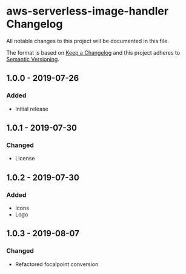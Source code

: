 # aws-serverless-image-handler Changelog

All notable changes to this project will be documented in this file.

The format is based on [Keep a Changelog](http://keepachangelog.com/) and this project adheres to [Semantic Versioning](http://semver.org/).

## 1.0.0 - 2019-07-26
### Added
- Initial release

## 1.0.1 - 2019-07-30
### Changed
- License

## 1.0.2 - 2019-07-30
### Added
- Icons
- Logo

## 1.0.3 - 2019-08-07
### Changed
- Refactored focalpoint conversion